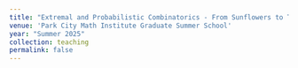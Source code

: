 ```yaml
---
title: "Extremal and Probabilistic Combinatorics - From Sunflowers to Thresholds"
venue: 'Park City Math Institute Graduate Summer School'
year: "Summer 2025"
collection: teaching
permalink: false
---
```



 